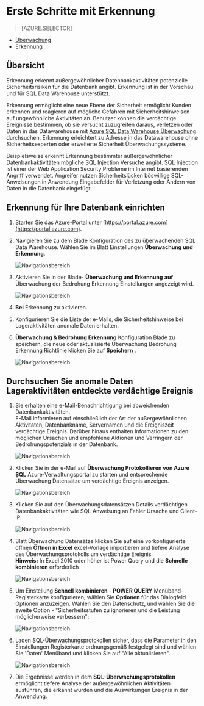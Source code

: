 <properties
   pageTitle="Erste Schritte mit SQL Data Warehouse Erkennung"
   description="Erste Schritte mit Erkennung"
   services="sql-data-warehouse"
   documentationCenter=""
   authors="lodipalm"
   manager="barbkess"
   editor=""/>

<tags
   ms.service="sql-data-warehouse"
   ms.devlang="NA"
   ms.topic="article"
   ms.tgt_pltfrm="NA"
   ms.workload="data-services"
   ms.date="09/24/2016"
   ms.author="lodipalm;sonyama;barbkess"/>


# <a name="get-started-with-threat-detection"></a>Erste Schritte mit Erkennung

> [AZURE.SELECTOR]
- [Überwachung](sql-data-warehouse-auditing-overview.md)
- [Erkennung](sql-data-warehouse-security-threat-detection.md)

## <a name="overview"></a>Übersicht

Erkennung erkennt außergewöhnlicher Datenbankaktivitäten potenzielle Sicherheitsrisiken für die Datenbank angibt. Erkennung ist in der Vorschau und für SQL Data Warehouse unterstützt.

Erkennung ermöglicht eine neue Ebene der Sicherheit ermöglicht Kunden erkennen und reagieren auf mögliche Gefahren mit Sicherheitshinweisen auf ungewöhnliche Aktivitäten an. Benutzer können die verdächtige Ereignisse bestimmen, ob sie versucht zuzugreifen daraus, verletzen oder Daten in das Datawarehouse mit [Azure SQL Data Warehouse Überwachung](sql-data-warehouse-auditing-overview.md) durchsuchen.
Erkennung erleichtert zu Adresse in das Datawarehouse ohne Sicherheitsexperten oder erweiterte Sicherheit Überwachungssysteme.

Beispielsweise erkennt Erkennung bestimmter außergewöhnlicher Datenbankaktivitäten mögliche SQL Injection Versuche angibt. SQL Injection ist einer der Web Application Security Probleme im Internet basierenden Angriff verwendet. Angreifer nutzen Sicherheitslücken böswillige SQL-Anweisungen in Anwendung Eingabefelder für Verletzung oder Ändern von Daten in die Datenbank eingefügt.


## <a name="set-up-threat-detection-for-your-database"></a>Erkennung für Ihre Datenbank einrichten

1. Starten Sie das Azure-Portal unter [https://portal.azure.com](https://portal.azure.com).

2. Navigieren Sie zu dem Blade Konfiguration des zu überwachenden SQL Data Warehouse. Wählen Sie im Blatt Einstellungen **Überwachung und Erkennung**.

    ![Navigationsbereich][1]

3. Aktivieren Sie in der Blade- **Überwachung und Erkennung** **auf** Überwachung der Bedrohung Erkennung Einstellungen angezeigt wird.

    ![Navigationsbereich][2]

4. **Bei** Erkennung zu aktivieren.

5. Konfigurieren Sie die Liste der e-Mails, die Sicherheitshinweise bei Lageraktivitäten anomale Daten erhalten.

6. **Überwachung & Bedrohung Erkennung** Konfiguration Blade zu speichern, die neue oder aktualisierte Überwachung Bedrohung Erkennung Richtlinie klicken Sie auf **Speichern** .

    ![Navigationsbereich][3]


## <a name="explore-anomalous-data-warehouse-activities-upon-detection-of-a-suspicious-event"></a>Durchsuchen Sie anomale Daten Lageraktivitäten entdeckte verdächtige Ereignis

1. Sie erhalten eine e-Mail-Benachrichtigung bei abweichenden Datenbankaktivitäten. <br/>
E-Mail informieren auf einschließlich der Art der außergewöhnlichen Aktivitäten, Datenbankname, Servernamen und die Ereigniszeit verdächtige Ereignis. Darüber hinaus enthalten Informationen zu den möglichen Ursachen und empfohlene Aktionen und Verringern der Bedrohungspotenzials in der Datenbank.<br/>

    ![Navigationsbereich][4]

2. Klicken Sie in der e-Mail auf **Überwachung Protokollieren von Azure SQL** Azure-Verwaltungsportal zu starten und entsprechende Überwachung Datensätze um verdächtige Ereignis anzeigen.

    ![Navigationsbereich][5]

3. Klicken Sie auf den Überwachungsdatensätzen Details verdächtigen Datenbankaktivitäten wie SQL-Anweisung an Fehler Ursache und Client-IP.

    ![Navigationsbereich][6]

4. Blatt Überwachung Datensätze klicken Sie auf eine vorkonfigurierte öffnen **Öffnen in Excel** excel-Vorlage importieren und tiefere Analyse des Überwachungsprotokolls um verdächtige Ereignis.<br/>
**Hinweis:** In Excel 2010 oder höher ist Power Query und die **Schnelle kombinieren** erforderlich

    ![Navigationsbereich][7]

5. Um Einstellung **Schnell kombinieren** - **POWER QUERY** Menüband-Registerkarte konfigurieren, wählen Sie **Optionen** für das Dialogfeld Optionen anzuzeigen. Wählen Sie den Datenschutz, und wählen Sie die zweite Option - "Sicherheitsstufen zu ignorieren und die Leistung möglicherweise verbessern":

    ![Navigationsbereich][8]

6. Laden SQL-Überwachungsprotokollen sicher, dass die Parameter in den Einstellungen Registerkarte ordnungsgemäß festgelegt sind und wählen Sie 'Daten' Menüband und klicken Sie auf "Alle aktualisieren".

    ![Navigationsbereich][9]

7. Die Ergebnisse werden in dem **SQL-Überwachungsprotokollen** ermöglicht tiefere Analyse der außergewöhnlichen Aktivitäten ausführen, die erkannt wurden und die Auswirkungen Ereignis in der Anwendung.


<!--Image references-->
[1]: ./media/sql-data-warehouse-security-threat-detection/1_td_click_on_settings.png
[2]: ./media/sql-data-warehouse-security-threat-detection/2_td_turn_on_auditing.png
[3]: ./media/sql-data-warehouse-security-threat-detection/3_td_turn_on_threat_detection.png
[4]: ./media/sql-data-warehouse-security-threat-detection/4_td_email.png
[5]: ./media/sql-data-warehouse-security-threat-detection/5_td_audit_records.png
[6]: ./media/sql-data-warehouse-security-threat-detection/6_td_audit_record_details.png
[7]: ./media/sql-data-warehouse-security-threat-detection/7_td_audit_records_open_excel.png
[8]: ./media/sql-data-warehouse-security-threat-detection/8_td_excel_fast_combine.png
[9]: ./media/sql-data-warehouse-security-threat-detection/9_td_excel_parameters.png
